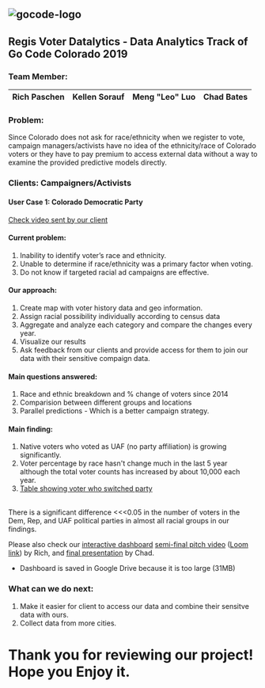 ##
![gocode-logo](https://cloud.githubusercontent.com/assets/100216/12792545/96727a8e-ca69-11e5-9b9a-cddfa80d1c4b.png)
--
## Regis Voter Datalytics - Data Analytics Track of Go Code Colorado 2019
### Team Member: 

| Rich Paschen | Kellen Sorauf | Meng "Leo" Luo|Chad Bates|
|--|--|--|--|

### Problem:
Since Colorado does not ask for race/ethnicity when we register to vote, campaign managers/activists have no idea of the ethnicity/race of Colorado voters or they have to pay premium to access external data without a way to examine the provided predictive models directly.

### Clients: Campaigners/Activists
#### User Case 1: Colorado Democratic Party
[Check video sent by our client](https://github.com/GoCodeColorado/RegisVoterDatalytics/blob/master/ClientRequest%20from%20CoDem.mov)

#### Current problem:
1. Inability to identify voter’s race and ethnicity.
2. Unable to determine if race/ethnicity was a primary factor when voting. 
3. Do not know if targeted racial ad campaigns are effective. 

#### Our approach:
1. Create map with voter history data and geo information.
2. Assign racial possibility individually according to census data
3. Aggregate and analyze each category and compare the changes every year.
4. Visualize our results
5. Ask feedback from our clients and provide access for them to join our data with their sensitive compaign data.


#### Main questions answered:
1. Race and ethnic breakdown and % change of voters since 2014
2. Comparision between different groups and locations
3. Parallel predictions - Which is a better campaign strategy.

#### Main finding:

1. Native voters who voted as UAF (no party affiliation) is growing significantly.
2. Voter percentage by race hasn't change much in the last 5 year although the total voter counts has increased by about 10,000 each year.
3. [Table showing voter who switched party](https://github.com/GoCodeColorado/RegisVoterDatalytics/blob/master/AnalyticsResults/Plots/Switching_Political_Parties.png)
<br>
There is a significant difference <<<0.05 in the number of voters in the Dem, Rep, and UAF political parties in almost all racial groups in our findings.

Please also check our [interactive dashboard](https://drive.google.com/open?id=1Ox-EbcLZ4bHj6ZU9tbQJjbI7Vy6ubHa6) [semi-final pitch video](https://github.com/GoCodeColorado/RegisVoterDatalytics/blob/master/AnalyticsResults/Team%20Regis%20Voter%20Datalytics%20Presentation.mp4) ([Loom link](https://www.loom.com/share/4265210e8d174e83bb203e8e539a60f3)) by Rich, and [final presentation](https://github.com/GoCodeColorado/RegisVoterDatalytics/blob/master/AnalyticsResults/Team%20Regis%20Voter%20Datalytics_GoCodeColorado_2019.pptx) by Chad.
* Dashboard is saved in Google Drive because it is too large (31MB)

### What can we do next:
1. Make it easier for client to access our data and combine their sensitve data with ours.
2. Collect data from more cities.

# Thank you for reviewing our project! Hope you Enjoy it.

